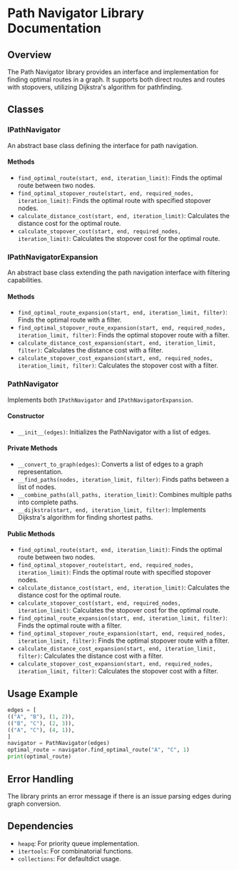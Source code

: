 # Path Navigator Library Documentation

## Overview
The Path Navigator library provides an interface and implementation for finding optimal routes in a graph. It supports both direct routes and routes with stopovers, utilizing Dijkstra's algorithm for pathfinding.

## Classes

### IPathNavigator
An abstract base class defining the interface for path navigation.

#### Methods
- `find_optimal_route(start, end, iteration_limit)`: Finds the optimal route between two nodes.
- `find_optimal_stopover_route(start, end, required_nodes, iteration_limit)`: Finds the optimal route with specified stopover nodes.
- `calculate_distance_cost(start, end, iteration_limit)`: Calculates the distance cost for the optimal route.
- `calculate_stopover_cost(start, end, required_nodes, iteration_limit)`: Calculates the stopover cost for the optimal route.

### IPathNavigatorExpansion
An abstract base class extending the path navigation interface with filtering capabilities.

#### Methods
- `find_optimal_route_expansion(start, end, iteration_limit, filter)`: Finds the optimal route with a filter.
- `find_optimal_stopover_route_expansion(start, end, required_nodes, iteration_limit, filter)`: Finds the optimal stopover route with a filter.
- `calculate_distance_cost_expansion(start, end, iteration_limit, filter)`: Calculates the distance cost with a filter.
- `calculate_stopover_cost_expansion(start, end, required_nodes, iteration_limit, filter)`: Calculates the stopover cost with a filter.

### PathNavigator
Implements both `IPathNavigator` and `IPathNavigatorExpansion`.

#### Constructor
- `__init__(edges)`: Initializes the PathNavigator with a list of edges.

#### Private Methods
- `__convert_to_graph(edges)`: Converts a list of edges to a graph representation.
- `__find_paths(nodes, iteration_limit, filter)`: Finds paths between a list of nodes.
- `__combine_paths(all_paths, iteration_limit)`: Combines multiple paths into complete paths.
- `__dijkstra(start, end, iteration_limit, filter)`: Implements Dijkstra's algorithm for finding shortest paths.

#### Public Methods
- `find_optimal_route(start, end, iteration_limit)`: Finds the optimal route between two nodes.
- `find_optimal_stopover_route(start, end, required_nodes, iteration_limit)`: Finds the optimal route with specified stopover nodes.
- `calculate_distance_cost(start, end, iteration_limit)`: Calculates the distance cost for the optimal route.
- `calculate_stopover_cost(start, end, required_nodes, iteration_limit)`: Calculates the stopover cost for the optimal route.
- `find_optimal_route_expansion(start, end, iteration_limit, filter)`: Finds the optimal route with a filter.
- `find_optimal_stopover_route_expansion(start, end, required_nodes, iteration_limit, filter)`: Finds the optimal stopover route with a filter.
- `calculate_distance_cost_expansion(start, end, iteration_limit, filter)`: Calculates the distance cost with a filter.
- `calculate_stopover_cost_expansion(start, end, required_nodes, iteration_limit, filter)`: Calculates the stopover cost with a filter.

## Usage Example
```python
edges = [
(("A", "B"), (1, 2)),
(("B", "C"), (2, 3)),
(("A", "C"), (4, 1)),
]
navigator = PathNavigator(edges)
optimal_route = navigator.find_optimal_route("A", "C", 1)
print(optimal_route)
```

## Error Handling
The library prints an error message if there is an issue parsing edges during graph conversion.

## Dependencies
- `heapq`: For priority queue implementation.
- `itertools`: For combinatorial functions.
- `collections`: For defaultdict usage.
